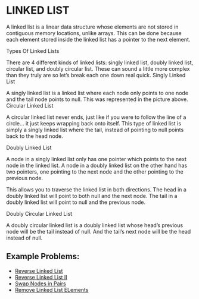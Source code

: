 # LINKED LIST #

A linked list is a linear data structure whose elements are not stored in contiguous memory locations, unlike arrays. This can be done because each element stored inside the linked list has a pointer to the next element.

Types Of Linked Lists

There are 4 different kinds of linked lists: singly linked list, doubly linked list, circular list, and doubly circular list. These can sound a little more complex than they truly are so let’s break each one down real quick.
Singly Linked List

A singly linked list is a linked list where each node only points to one node and the tail node points to null. This was represented in the picture above.
Circular Linked List

A circular linked list never ends, just like if you were to follow the line of a circle… it just keeps wrapping back onto itself. This type of linked list is simply a singly linked list where the tail, instead of pointing to null points back to the head node.

Doubly Linked List

A node in a singly linked list only has one pointer which points to the next node in the linked list. A node in a doubly linked list on the other hand has two pointers, one pointing to the next node and the other pointing to the previous node.

This allows you to traverse the linked list in both directions. The head in a doubly linked list will point to both null and the next node. The tail in a doubly linked list will point to null and the previous node.

Doubly Circular Linked List

A doubly circular linked list is a doubly linked list whose head’s previous node will be the tail instead of null. And the tail’s next node will be the head instead of null.

## Example Problems: ##

- [Reverse Linked List](https://leetcode.com/problems/reverse-linked-list/)
- [Reverse Linked List II](https://leetcode.com/problems/reverse-linked-list-ii/)
- [Swap Nodes in Pairs](https://leetcode.com/problems/swap-nodes-in-pairs/)
- [Remove Linked List ELements](https://leetcode.com/problems/remove-linked-list-elements/)